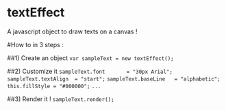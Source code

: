 textEffect
==========

A javascript object to draw texts on a canvas !

#How to in 3 steps :

##1) Create an object
``var sampleText = new textEffect();``

##2) Customize it
``sampleText.font 		= "30px Arial";``
``sampleText.textAlign 	= "start";``
``sampleText.baseLine 	= "alphabetic";``
``this.fillStyle = "#000000";``
``...``

##3) Render it !
``sampleText.render();``